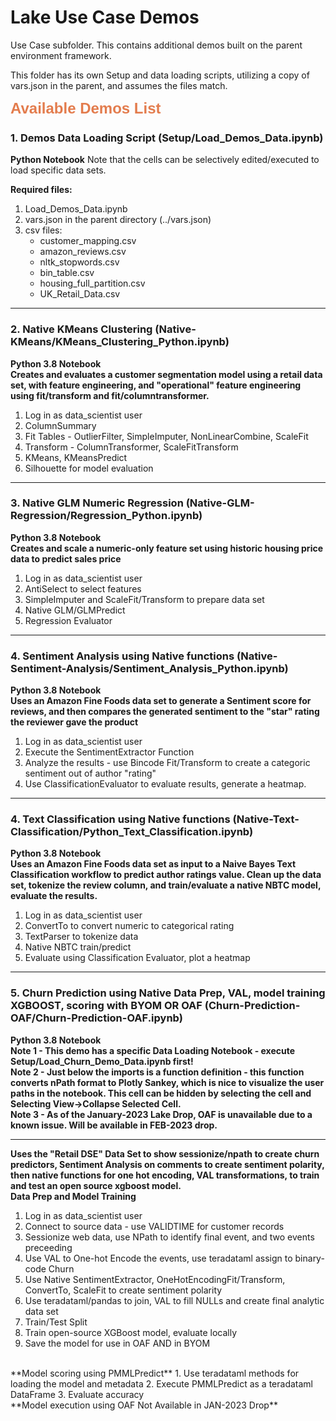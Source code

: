 # Lake Use Case Demos

Use Case subfolder.  This contains additional demos built on the parent environment framework.

This folder has its own Setup and data loading scripts, utilizing a copy of vars.json in the parent, and assumes the files match.


<b style = 'font-size:24px;font-family:Arial;color:#E37C4D'>Available Demos List</b>



### 1. Demos Data Loading Script (Setup/Load_Demos_Data.ipynb) ###
**Python Notebook**
Note that the cells can be selectively edited/executed to load specific data sets.

**Required files:**
1. Load_Demos_Data.ipynb
2. vars.json in the parent directory (../vars.json)
3. csv files:
    - customer_mapping.csv
    - amazon_reviews.csv
    - nltk_stopwords.csv
    - bin_table.csv
    - housing_full_partition.csv
    - UK_Retail_Data.csv

<hr>

### 2. Native KMeans Clustering (Native-KMeans/KMeans_Clustering_Python.ipynb) ###
**Python 3.8 Notebook**
<br>
**Creates and evaluates a customer segmentation model using a retail data set, with feature engineering, and "operational" feature engineering using fit/transform and fit/columntransformer.**
1. Log in as data_scientist user
2. ColumnSummary
3. Fit Tables - OutlierFilter, SimpleImputer, NonLinearCombine, ScaleFit
4. Transform - ColumnTransformer, ScaleFitTransform
5. KMeans, KMeansPredict
6. Silhouette for model evaluation

<hr>

### 3. Native GLM Numeric Regression (Native-GLM-Regression/Regression_Python.ipynb) ###
**Python 3.8 Notebook**
<br>
**Creates and scale a numeric-only feature set using historic housing price data to predict sales price**
1. Log in as data_scientist user
2. AntiSelect to select features
3. SimpleImputer and ScaleFit/Transform to prepare data set
4. Native GLM/GLMPredict
5. Regression Evaluator

<hr>

### 4. Sentiment Analysis using Native functions (Native-Sentiment-Analysis/Sentiment_Analysis_Python.ipynb) ###
**Python 3.8 Notebook**
<br>
**Uses an Amazon Fine Foods data set to generate a Sentiment score for reviews, and then compares the generated sentiment to the "star" rating the reviewer gave the product**
1. Log in as data_scientist user
2. Execute the SentimentExtractor Function
3. Analyze the results - use Bincode Fit/Transform to create a categoric sentiment out of author "rating"
4. Use ClassificationEvaluator to evaluate results, generate a heatmap.

<hr>

### 4. Text Classification using Native functions (Native-Text-Classification/Python_Text_Classification.ipynb) ###
**Python 3.8 Notebook**
<br>
**Uses an Amazon Fine Foods data set as input to a Naive Bayes Text Classification workflow to predict author ratings value.  Clean up the data set, tokenize the review column, and train/evaluate a native NBTC model, evaluate the results.**
1. Log in as data_scientist user
2. ConvertTo to convert numeric to categorical rating
3. TextParser to tokenize data
4. Native NBTC train/predict
5. Evaluate using Classification Evaluator, plot a heatmap

<hr>

### 5. Churn Prediction using Native Data Prep, VAL, model training XGBOOST, scoring with BYOM OR OAF (Churn-Prediction-OAF/Churn-Prediction-OAF.ipynb) ###
**Python 3.8 Notebook**
<br>
**Note 1 - This demo has a specific Data Loading Notebook - execute Setup/Load_Churn_Demo_Data.ipynb first!**
<br>
**Note 2 - Just below the imports is a function definition - this function converts nPath format to Plotly Sankey, which is nice to visualize the user paths in the notebook.  This cell can be hidden by selecting the cell and Selecting View->Collapse Selected Cell.**
<br>
**Note 3 - As of the January-2023 Lake Drop, OAF is unavailable due to a known issue.  Will be available in FEB-2023 drop.**
<br>
<hr>

**Uses the "Retail DSE" Data Set to show sessionize/npath to create churn predictors, Sentiment Analysis on comments to create sentiment polarity, then native functions for one hot encoding, VAL transformations, to train and test an open source xgboost model.**
<br>
**Data Prep and Model Training**
1. Log in as data_scientist user
2. Connect to source data - use VALIDTIME for customer records
3. Sessionize web data, use NPath to identify final event, and two events preceeding
4. Use VAL to One-hot Encode the events, use teradataml assign to binary-code Churn
5. Use Native SentimentExtractor, OneHotEncodingFit/Transform, ConvertTo, ScaleFit to create sentiment polarity
6. Use teradataml/pandas to join, VAL to fill NULLs and create final analytic data set
7. Train/Test Split
8. Train open-source XGBoost model, evaluate locally
9. Save the model for use in OAF AND in BYOM
<br>
**Model scoring using PMMLPredict**
1. Use teradataml methods for loading the model and metadata
2. Execute PMMLPredict as a teradataml DataFrame
3. Evaluate accuracy
<br>
**Model execution using OAF Not Available in JAN-2023 Drop**
